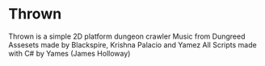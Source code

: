 # Thrown
Thrown is a simple 2D platform dungeon crawler
Music from Dungreed
Assesets made by Blackspire, Krishna Palacio and Yamez
All Scripts made with C# by Yames (James Holloway)
